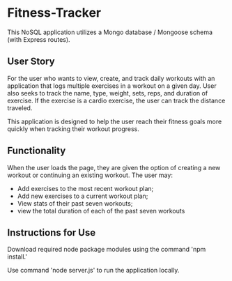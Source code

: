 # Fitness-Tracker

This NoSQL application utilizes a Mongo database / Mongoose schema (with Express routes).

## User Story

For the user who wants to view, create, and track daily workouts with an application that logs multiple exercises in a workout on a given day. User also seeks to track the name, type, weight, sets, reps, and duration of exercise. If the exercise is a cardio exercise, the user can track the distance traveled.

This application is designed to help the user reach their fitness goals more quickly when tracking their workout progress.

## Functionality

When the user loads the page, they are given the option of creating a new workout or continuing an existing workout. The user may:

* Add exercises to the most recent workout plan;
* Add new exercises to a current workout plan;
* View stats of their past seven workouts;
* view the total duration of each of the past seven workouts

## Instructions for Use

Download required node package modules using the command 'npm install.'

Use command 'node server.js' to run the application locally.
